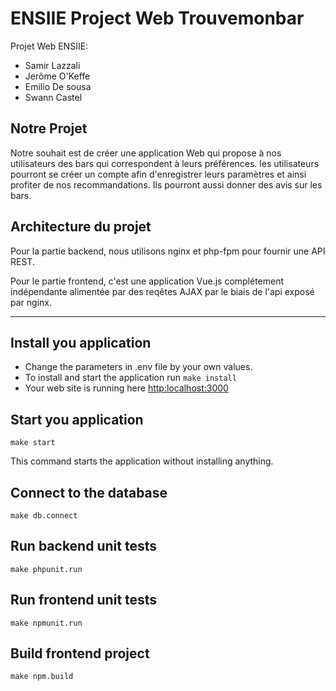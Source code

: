 # ENSIIE Project Web Trouvemonbar

Projet Web ENSIIE:
* Samir Lazzali
* Jerôme O'Keffe
* Emilio De sousa
* Swann Castel

## Notre Projet
Notre souhait est de créer une application Web qui propose à nos utilisateurs des bars qui correspondent à leurs préférences. les utilisateurs pourront se créer un compte afin d'enregistrer leurs paramètres et ainsi profiter de nos recommandations. Ils pourront aussi donner des avis sur les bars.

## Architecture du projet
Pour la partie backend, nous utilisons nginx et php-fpm pour fournir une API REST.

Pour le partie frontend, c'est une application Vue.js complétement indépendante alimentée par des reqêtes AJAX par le biais de l'api exposé par nginx.

---

## Install you application
* Change the parameters in .env file by your own values.
* To install and start the application run `make install`
* Your web site is running here [http:localhost:3000](http:localhost:3000)

## Start you application
`make start`

This command starts the application without installing anything.

## Connect to the database
`make db.connect`

## Run backend unit tests
`make phpunit.run`

## Run frontend unit tests
`make npmunit.run`

## Build frontend project
`make npm.build`
